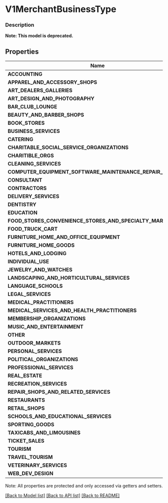 # V1MerchantBusinessType

### Description


**Note: This model is deprecated.**

## Properties
Name | Type
------------ | -------------
**ACCOUNTING** | string
**APPAREL_AND_ACCESSORY_SHOPS** | string
**ART_DEALERS_GALLERIES** | string
**ART_DESIGN_AND_PHOTOGRAPHY** | string
**BAR_CLUB_LOUNGE** | string
**BEAUTY_AND_BARBER_SHOPS** | string
**BOOK_STORES** | string
**BUSINESS_SERVICES** | string
**CATERING** | string
**CHARITABLE_SOCIAL_SERVICE_ORGANIZATIONS** | string
**CHARITIBLE_ORGS** | string
**CLEANING_SERVICES** | string
**COMPUTER_EQUIPMENT_SOFTWARE_MAINTENANCE_REPAIR_SERVICES** | string
**CONSULTANT** | string
**CONTRACTORS** | string
**DELIVERY_SERVICES** | string
**DENTISTRY** | string
**EDUCATION** | string
**FOOD_STORES_CONVENIENCE_STORES_AND_SPECIALTY_MARKETS** | string
**FOOD_TRUCK_CART** | string
**FURNITURE_HOME_AND_OFFICE_EQUIPMENT** | string
**FURNITURE_HOME_GOODS** | string
**HOTELS_AND_LODGING** | string
**INDIVIDUAL_USE** | string
**JEWELRY_AND_WATCHES** | string
**LANDSCAPING_AND_HORTICULTURAL_SERVICES** | string
**LANGUAGE_SCHOOLS** | string
**LEGAL_SERVICES** | string
**MEDICAL_PRACTITIONERS** | string
**MEDICAL_SERVICES_AND_HEALTH_PRACTITIONERS** | string
**MEMBERSHIP_ORGANIZATIONS** | string
**MUSIC_AND_ENTERTAINMENT** | string
**OTHER** | string
**OUTDOOR_MARKETS** | string
**PERSONAL_SERVICES** | string
**POLITICAL_ORGANIZATIONS** | string
**PROFESSIONAL_SERVICES** | string
**REAL_ESTATE** | string
**RECREATION_SERVICES** | string
**REPAIR_SHOPS_AND_RELATED_SERVICES** | string
**RESTAURANTS** | string
**RETAIL_SHOPS** | string
**SCHOOLS_AND_EDUCATIONAL_SERVICES** | string
**SPORTING_GOODS** | string
**TAXICABS_AND_LIMOUSINES** | string
**TICKET_SALES** | string
**TOURISM** | string
**TRAVEL_TOURISM** | string
**VETERINARY_SERVICES** | string
**WEB_DEV_DESIGN** | string

Note: All properties are protected and only accessed via getters and setters.

[[Back to Model list]](../../README.md#documentation-for-models) [[Back to API list]](../../README.md#documentation-for-api-endpoints) [[Back to README]](../../README.md)

